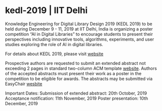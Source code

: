 # kedl-2019 | IIT Delhi
Knowledge Engineering for Digital Library Design 2019 (KEDL 2019) to be held during December 9 - 11, 2019 at IIT Delhi, India is organizing a poster competition “AI in Digital Libraries” to encourage students to present their perspectives including innovative tools, algorithms, experiments, and user studies exploring the role of AI in digital libraries.

For details about KEDL 2019, please visit [website](http://kedl2019.ndl.gov.in)

Prospective authors are requested to submit an extended abstract not exceeding 2 pages in standard two-column ACM template [website](https://www.acm.org/publications/proceedings-template). Authors of the accepted abstracts must present their work as a poster in the competition to be eligible for awards. The abstracts may be submitted via EasyChair [wesbite](https://easychair.org/conferences/?conf=kedl2019)

Important Dates:
Submission of extended abstract: 20th October, 2019
Acceptance notification: 11th November, 2019
Poster presentation: 10th December, 2019

